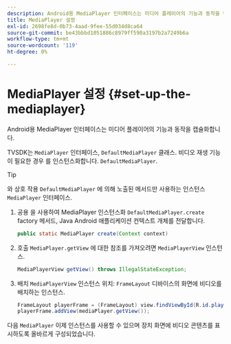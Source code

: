```yaml
---
description: Android용 MediaPlayer 인터페이스는 미디어 플레이어의 기능과 동작을 캡슐화합니다.
title: MediaPlayer 설정
exl-id: 2698fe8d-0b73-4aad-9fee-55d034d8ca64
source-git-commit: be43bbbd1051886c8979ff590a3197b2a7249b6a
workflow-type: tm+mt
source-wordcount: '119'
ht-degree: 0%

---
```


# MediaPlayer 설정 {#set-up-the-mediaplayer}

Android용 MediaPlayer 인터페이스는 미디어 플레이어의 기능과 동작을 캡슐화합니다.

TVSDK는 `MediaPlayer` 인터페이스, `DefaultMediaPlayer` 클래스. 비디오 재생 기능이 필요한 경우 를 인스턴스화합니다. `DefaultMediaPlayer`.

>[!TIP]
>
>와 상호 작용 `DefaultMediaPlayer` 에 의해 노출된 메서드만 사용하는 인스턴스 `MediaPlayer` 인터페이스.

1. 공용 을 사용하여 MediaPlayer 인스턴스화 `DefaultMediaPlayer.create` factory 메서드, Java Android 애플리케이션 컨텍스트 개체를 전달합니다.

   ```java
   public static MediaPlayer create(Context context) 
   ```

1. 호출 `MediaPlayer.getView` 에 대한 참조를 가져오려면 `MediaPlayerView` 인스턴스.

   ```java
   MediaPlayerView getView() throws IllegalStateException; 
   ```

1. 배치 `MediaPlayerView` 인스턴스 위치: `FrameLayout` 디바이스의 화면에 비디오를 배치하는 인스턴스.

   ```java
   FrameLayout playerFrame = (FrameLayout) view.findViewById(R.id.playerFrame); 
   playerFrame.addView(mediaPlayer.getView()); 
   ```

다음 `MediaPlayer` 이제 인스턴스를 사용할 수 있으며 장치 화면에 비디오 콘텐츠를 표시하도록 올바르게 구성되었습니다.
